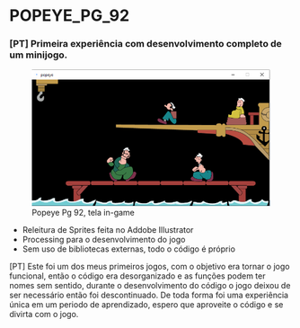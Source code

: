 # POPEYE_PG_92
### [PT] Primeira experiência com desenvolvimento completo de um minijogo.

<figure>
    <img src="/GAME_POPEYE_PG_92/jogo.png" width="450"
         alt="Popeye Pg 92, tela in-game">
    <figcaption>Popeye Pg 92, tela in-game</figcaption>
</figure>

<ul>
  <li>Releitura de Sprites feita no Addobe Illustrator</li>
  <li>Processing para o desenvolvimento do jogo</li>
  <li>Sem uso de bibliotecas externas, todo o código é próprio</li>
</ul>

[PT] Este foi um dos meus primeiros jogos, com o objetivo era tornar o jogo funcional, então o código era desorganizado e as funções podem ter nomes sem sentido, durante o desenvolvimento do código o jogo deixou de ser necessário então foi descontinuado. De toda forma foi uma experiência única em um periodo de aprendizado, espero que aproveite o código e se divirta com o jogo.
